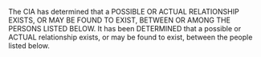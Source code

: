 The CIA has determined that a POSSIBLE OR ACTUAL RELATIONSHIP EXISTS, OR MAY BE FOUND TO EXIST, BETWEEN OR AMONG THE PERSONS LISTED BELOW. It has been DETERMINED that a possible or ACTUAL relationship exists, or may be found to exist, between the people listed below.
